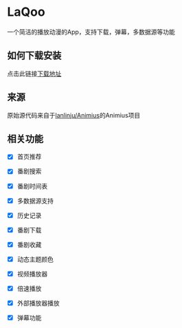 # LaQoo

一个简洁的播放动漫的App，支持下载，弹幕，多数据源等功能

## 如何下载安装

点击此链接[下载地址](https://app.laqoo.eu.org/)

## 来源

原始源代码来自于[lanlinju/Animius](https://github.com/lanlinju/Animius)的Animius项目

## 相关功能

- [x] 首页推荐
- [x] 番剧搜索
- [x] 番剧时间表
- [x] 多数据源支持
- [x] 历史记录
- [x] 番剧下载
- [x] 番剧收藏
- [x] 动态主题颜色
- [x] 视频播放器
- [x] 倍速播放
- [x] 外部播放器播放
- [x] 弹幕功能




